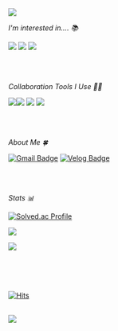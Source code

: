 <img src="https://capsule-render.vercel.app/api?type=wave&color=D0F8B7&height=200&section=header&text=&fontColor=FFFFFF&fontSize=90" />

*I'm interested in.... 📚*

<img src="https://img.shields.io/badge/Apple-000000?style=flat&logo=Apple&logoColor=white"/> <img src="https://img.shields.io/badge/Swift-F05138?style=flat&logo=Swift&logoColor=white"/>
<img src="https://img.shields.io/badge/Python-3776AB?style=flat&logo=Python&logoColor=white"/>

</br>
</br>


*Collaboration Tools I Use 🤝🏻*

<img src="https://img.shields.io/badge/GitHub-181717?style=flat&logo=GitHub&logoColor=white"/><img src="https://img.shields.io/badge/Discord-5865F2?style=flat&logo=Discord&logoColor=white"/>
<img src="https://img.shields.io/badge/Slack-4A154B?style=flat&logo=Slack&logoColor=white"/>
<img src="https://img.shields.io/badge/Notion-000000?style=flat&logo=Notion&logoColor=white"/>

</br>
</br>

*About Me 🍀*

[![Gmail Badge](https://img.shields.io/badge/Gmail-d14836?style=flat&logo=Gmail&logoColor=white&link=mailto:minnnidev@gmail.com)](mailto:minnnidev@gmail.com)
[![Velog Badge](https://img.shields.io/badge/Velog-20C997?style=flat&logo=velog&logoColor=white&link=https://velog.io/@minnnidev)](https://velog.io/@minnnidev)

</br>
</br>


*Stats 📊*

[![Solved.ac Profile](http://mazassumnida.wtf/api/v2/generate_badge?boj=swiswi9)](https://solved.ac/swiswi9/)

<img src="https://github-readme-stats.vercel.app/api/top-langs/?username=minnnidev&layout=compact"></br>

<img src="https://github-readme-stats.vercel.app/api?username=minnnidev&show_icons=true">

</br>
</br>
</br>
</br>
</br>


[![Hits](https://hits.seeyoufarm.com/api/count/incr/badge.svg?url=https%3A%2F%2Fgithub.com%2Fminnnidev%2Fhit-counter&count_bg=%23D0F8B7&title_bg=%23555555&icon=&icon_color=%23D0F8B7&title=&edge_flat=false)](https://hits.seeyoufarm.com)

</br>

<img src="https://capsule-render.vercel.app/api?type=wave&color=D0F8B7&height=200&section=footer&text=&fontColor=FFFFFF&fontSize=90" />
